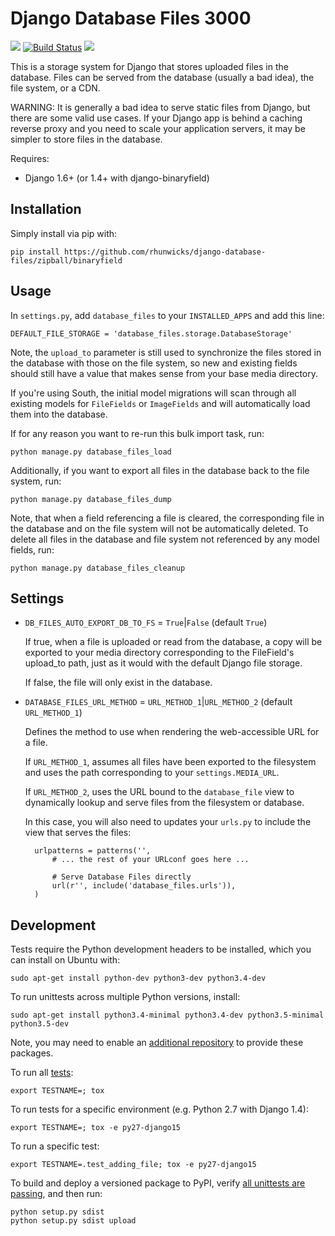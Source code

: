 Django Database Files 3000
==========================

[![](https://img.shields.io/pypi/v/django-database-files-3000.svg)](https://pypi.python.org/pypi/django-database-files-3000) [![Build Status](https://img.shields.io/travis/chrisspen/django-database-files-3000.svg?branch=master)](https://travis-ci.org/chrisspen/django-database-files-3000) [![](https://pyup.io/repos/github/chrisspen/django-database-files-3000/shield.svg)](https://pyup.io/repos/github/chrisspen/django-database-files-3000)

This is a storage system for Django that stores uploaded
files in the database. Files can be served from the database
(usually a bad idea), the file system, or a CDN.

WARNING: It is generally a bad idea to serve static files from Django, 
but there are some valid use cases. If your Django app is behind a caching 
reverse proxy and you need to scale your application servers, it may be 
simpler to store files in the database.

Requires:

  * Django 1.6+ (or 1.4+ with django-binaryfield)

Installation
------------

Simply install via pip with:
    
    pip install https://github.com/rhunwicks/django-database-files/zipball/binaryfield

Usage
-----

In `settings.py`, add `database_files` to your `INSTALLED_APPS` and add
this line:

    DEFAULT_FILE_STORAGE = 'database_files.storage.DatabaseStorage'

Note, the `upload_to` parameter is still used to synchronize the files stored
in the database with those on the file system, so new and existing fields
should still have a value that makes sense from your base media directory.

If you're using South, the initial model migrations will scan through all
existing models for `FileFields` or `ImageFields` and will automatically
load them into the database.

If for any reason you want to re-run this bulk import task, run:

    python manage.py database_files_load
    
Additionally, if you want to export all files in the database back to the file
system, run:

    python manage.py database_files_dump

Note, that when a field referencing a file is cleared, the corresponding file
in the database and on the file system will not be automatically deleted.
To delete all files in the database and file system not referenced by any model
fields, run:

    python manage.py database_files_cleanup

Settings
-------

* `DB_FILES_AUTO_EXPORT_DB_TO_FS` = `True`|`False` (default `True`)
    
    If true, when a file is uploaded or read from the database, a copy will be
    exported to your media directory corresponding to the FileField's upload_to
    path, just as it would with the default Django file storage.
    
    If false, the file will only exist in the database.

* `DATABASE_FILES_URL_METHOD` = `URL_METHOD_1`|`URL_METHOD_2` (default `URL_METHOD_1`)
    
    Defines the method to use when rendering the web-accessible URL for a file.
    
    If `URL_METHOD_1`, assumes all files have been exported to the filesystem and
    uses the path corresponding to your `settings.MEDIA_URL`.
    
    If `URL_METHOD_2`, uses the URL bound to the `database_file` view
    to dynamically lookup and serve files from the filesystem or database.

    In this case, you will also need to updates your `urls.py` to include the view
    that serves the files:

        urlpatterns = patterns('',
            # ... the rest of your URLconf goes here ...

            # Serve Database Files directly
            url(r'', include('database_files.urls')),
        )
 
Development
-----------

Tests require the Python development headers to be installed, which you can install on Ubuntu with:

    sudo apt-get install python-dev python3-dev python3.4-dev

To run unittests across multiple Python versions, install:

    sudo apt-get install python3.4-minimal python3.4-dev python3.5-minimal python3.5-dev

Note, you may need to enable an [additional repository](https://launchpad.net/~fkrull/+archive/ubuntu/deadsnakes) to provide these packages.

To run all [tests](http://tox.readthedocs.org/en/latest/):

    export TESTNAME=; tox

To run tests for a specific environment (e.g. Python 2.7 with Django 1.4):
    
    export TESTNAME=; tox -e py27-django15

To run a specific test:
    
    export TESTNAME=.test_adding_file; tox -e py27-django15

To build and deploy a versioned package to PyPI, verify [all unittests are passing](https://travis-ci.org/chrisspen/django-database-files), and then run:

    python setup.py sdist
    python setup.py sdist upload
